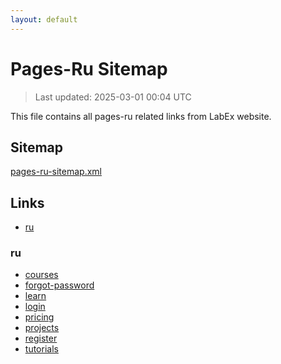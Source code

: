 ```yaml
---
layout: default
---
```


# Pages-Ru Sitemap

> Last updated: 2025-03-01 00:04 UTC

This file contains all pages-ru related links from LabEx website.

## Sitemap

[pages-ru-sitemap.xml](https://labex.io/pages-ru-sitemap.xml)

## Links

- [ru](https://labex.io/ru)

### ru

- [courses](https://labex.io/ru/courses)
- [forgot-password](https://labex.io/ru/forgot-password)
- [learn](https://labex.io/ru/learn)
- [login](https://labex.io/ru/login)
- [pricing](https://labex.io/ru/pricing)
- [projects](https://labex.io/ru/projects)
- [register](https://labex.io/ru/register)
- [tutorials](https://labex.io/ru/tutorials)
